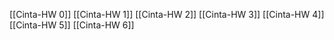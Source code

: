 [[Cinta-HW 0]]
[[Cinta-HW 1]]
[[Cinta-HW 2]]
[[Cinta-HW 3]]
[[Cinta-HW 4]]
[[Cinta-HW 5]]
[[Cinta-HW 6]]